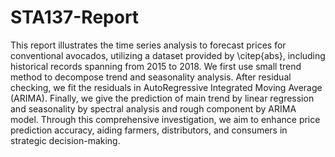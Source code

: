 # STA137-Report
This report illustrates the time series analysis to forecast prices for conventional avocados, utilizing a dataset provided by \citep{abs}, including historical records spanning from 2015 to 2018. We first use  small trend method to decompose trend and seasonality analysis. After residual checking, we fit the residuals in AutoRegressive Integrated Moving Average (ARIMA). Finally, we give the prediction of main trend by linear regression and seasonality by spectral analysis and rough component by ARIMA model. Through this comprehensive investigation, we aim to enhance price prediction accuracy, aiding farmers, distributors, and consumers in strategic decision-making.
